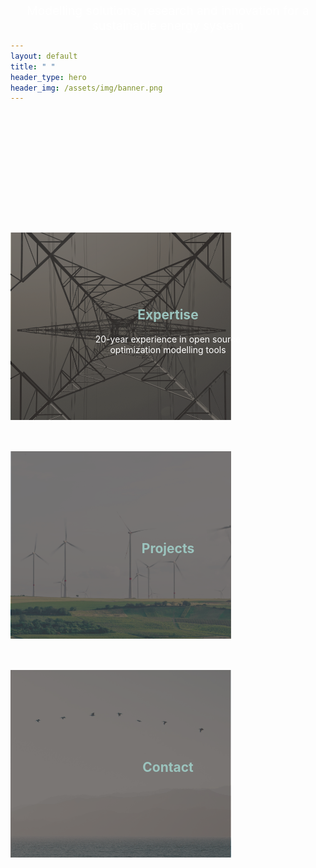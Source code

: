 ```yaml
---
layout: default
title: " "
header_type: hero
header_img: /assets/img/banner.png
---
```


<div style="text-align: center; margin-top: -300px">
  <img src="/assets/img/logo.svg" alt="Nodal-Tools logo" style="max-width: 350px;">
  <br><br>
  <p style="color: white; font-size: clamp(1rem, 2vw, 1.4rem);">Modelling solutions, research and innovation for a sustainable energy system</p>
</div>

<div style="height: 300px;"></div>

<div style="position: relative; text-align: center">
  <a href="/expertise/">
    <img src="/assets/img/background_expertize.png" alt="Expertise" style="width: 70%; max-width: 700px; max-height: 300px; object-fit: cover; display: block;">
    <div style="position: absolute; top: 50%; left: 50%; transform: translate(-50%, -50%); color: white;">
      <h2 style="color: #9bc4beff;">Expertise</h2>
      <p>20-year experience in open source optimization modelling tools</p>
    </div>
  </a>
</div>

<div style="height: 50px;"></div>

<div style="position: relative; text-align: center">
  <a href="/projects/">
    <img src="/assets/img/background_projects.png" alt="Projects" style="width: 70%; max-width: 700px; max-height: 300px; object-fit: cover; display: block;">
    <div style="position: absolute; top: 50%; left: 50%; transform: translate(-50%, -50%); color: white;">
      <h2 style="color: #9bc4beff;">Projects</h2>
    </div>
  </a>
</div>

<div style="height: 50px;"></div>

<div style="position: relative; text-align: center">
  <a href="/contact/">
    <img src="/assets/img/background_contact.png" alt="Contact" style="width: 70%; max-width: 700px; max-height: 300px; object-fit: cover; display: block;">
    <div style="position: absolute; top: 50%; left: 50%; transform: translate(-50%, -50%); color: white;">
      <h2 style="color: #9bc4beff;">Contact</h2>
    </div>
  </a>
</div>
